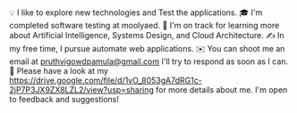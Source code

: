 💡  I like to explore new technologies and Test the applications.
🎓  I'm completed software testing at moolyaed.
🌱  I'm on track for learning more about Artificial Intelligence, Systems Design, and Cloud Architecture.
✍️  In my free time, I pursue automate web applications.
✉️  You can shoot me an email at pruthvigowdpamula@gmail.com I'll try to respond as soon as I can.
📄  Please have a look at my https://drive.google.com/file/d/1vO_8053gA7dRG1c-2jP7P3JX9ZX8LZL2/view?usp=sharing for more 
    details about me. I'm open to feedback and suggestions!
